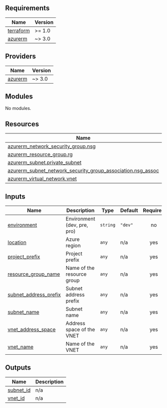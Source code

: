 ## Requirements

| Name | Version |
|------|---------|
| <a name="requirement_terraform"></a> [terraform](#requirement\_terraform) | >= 1.0 |
| <a name="requirement_azurerm"></a> [azurerm](#requirement\_azurerm) | ~> 3.0 |

## Providers

| Name | Version |
|------|---------|
| <a name="provider_azurerm"></a> [azurerm](#provider\_azurerm) | ~> 3.0 |

## Modules

No modules.

## Resources

| Name | Type |
|------|------|
| [azurerm_network_security_group.nsg](https://registry.terraform.io/providers/hashicorp/azurerm/latest/docs/resources/network_security_group) | resource |
| [azurerm_resource_group.rg](https://registry.terraform.io/providers/hashicorp/azurerm/latest/docs/resources/resource_group) | resource |
| [azurerm_subnet.private_subnet](https://registry.terraform.io/providers/hashicorp/azurerm/latest/docs/resources/subnet) | resource |
| [azurerm_subnet_network_security_group_association.nsg_assoc](https://registry.terraform.io/providers/hashicorp/azurerm/latest/docs/resources/subnet_network_security_group_association) | resource |
| [azurerm_virtual_network.vnet](https://registry.terraform.io/providers/hashicorp/azurerm/latest/docs/resources/virtual_network) | resource |

## Inputs

| Name | Description | Type | Default | Required |
|------|-------------|------|---------|:--------:|
| <a name="input_environment"></a> [environment](#input\_environment) | Environment (dev, pre, pro) | `string` | `"dev"` | no |
| <a name="input_location"></a> [location](#input\_location) | Azure region | `any` | n/a | yes |
| <a name="input_project_prefix"></a> [project\_prefix](#input\_project\_prefix) | Project prefix | `any` | n/a | yes |
| <a name="input_resource_group_name"></a> [resource\_group\_name](#input\_resource\_group\_name) | Name of the resource group | `any` | n/a | yes |
| <a name="input_subnet_address_prefix"></a> [subnet\_address\_prefix](#input\_subnet\_address\_prefix) | Subnet address prefix | `any` | n/a | yes |
| <a name="input_subnet_name"></a> [subnet\_name](#input\_subnet\_name) | Subnet name | `any` | n/a | yes |
| <a name="input_vnet_address_space"></a> [vnet\_address\_space](#input\_vnet\_address\_space) | Address space of the VNET | `any` | n/a | yes |
| <a name="input_vnet_name"></a> [vnet\_name](#input\_vnet\_name) | Name of the VNET | `any` | n/a | yes |

## Outputs

| Name | Description |
|------|-------------|
| <a name="output_subnet_id"></a> [subnet\_id](#output\_subnet\_id) | n/a |
| <a name="output_vnet_id"></a> [vnet\_id](#output\_vnet\_id) | n/a |
